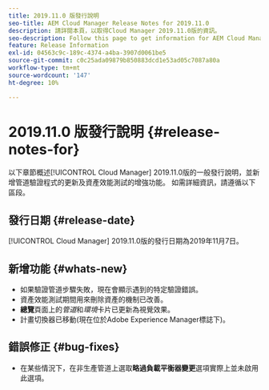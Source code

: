 ```yaml
---
title: 2019.11.0 版發行說明
seo-title: AEM Cloud Manager Release Notes for 2019.11.0
description: 請詳閱本頁，以取得Cloud Manager 2019.11.0版的資訊。
seo-description: Follow this page to get information for AEM Cloud Manager Release 2019.11.0.
feature: Release Information
exl-id: 04563c9c-189c-4374-a4ba-3907d0061be5
source-git-commit: c0c25ada09879b850883dcd1e53ad05c7087a80a
workflow-type: tm+mt
source-wordcount: '147'
ht-degree: 10%

---
```


# 2019.11.0 版發行說明 {#release-notes-for}

以下章節概述[!UICONTROL Cloud Manager] 2019.11.0版的一般發行說明，並新增管道驗證程式的更新及資產效能測試的增強功能。
如需詳細資訊，請遵循以下區段。

## 發行日期 {#release-date}

[!UICONTROL Cloud Manager] 2019.11.0版的發行日期為2019年11月7日。

## 新增功能 {#whats-new}

* 如果驗證管道步驟失敗，現在會顯示遇到的特定驗證錯誤。
* 資產效能測試期間用來刪除資產的機制已改善。
* **總覽**&#x200B;頁面上的&#x200B;*管道*&#x200B;和&#x200B;*環境*&#x200B;卡片已更新為視覺效果。
* 計畫切換器已移動(現在位於Adobe Experience Manager標誌下)。

## 錯誤修正 {#bug-fixes}

* 在某些情況下，在非生產管道上選取&#x200B;**略過負載平衡器變更**&#x200B;選項實際上並未啟用此選項。
